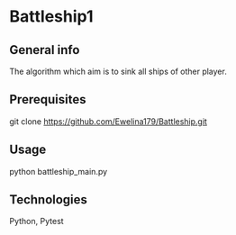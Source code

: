 # Battleship1


## General info

The algorithm which aim is to sink all ships of other player.

## Prerequisites

git clone https://github.com/Ewelina179/Battleship.git

## Usage

python battleship_main.py

## Technologies

Python, Pytest

